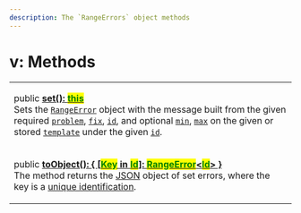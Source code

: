 ```yaml
---
description: The `RangeErrors` object methods
---
```


# v: Methods

|                                                                                                                                                                                                                                                                                                                                                                                                                                                                                                                                                                                                                                                                                                                                                                                                                                                                                                      |
| ---------------------------------------------------------------------------------------------------------------------------------------------------------------------------------------------------------------------------------------------------------------------------------------------------------------------------------------------------------------------------------------------------------------------------------------------------------------------------------------------------------------------------------------------------------------------------------------------------------------------------------------------------------------------------------------------------------------------------------------------------------------------------------------------------------------------------------------------------------------------------------------------------- |
| <p>public <a href="../../rangeerrors/methods/set.md"><strong>set(): </strong><mark style="color:green;"><strong>this</strong></mark></a><br>Sets the <a href="broken-reference"><code>RangeError</code></a> object with the message built from the given required <a href="../../rangeerrors/methods/set.md#problem-string"><code>problem</code></a>, <a href="../../rangeerrors/methods/set.md#fix-string"><code>fix</code></a>, <a href="../../rangeerrors/methods/set.md#id-errorid"><code>id</code></a>, and optional <a href="../../rangeerrors/methods/set.md#min-number"><code>min</code></a>, <a href="../../rangeerrors/methods/set.md#max-number"><code>max</code></a> on the given or stored <a href="../../rangeerrors/methods/set.md#template-errors.template"><code>template</code></a> under the given <a href="../../rangeerrors/methods/set.md#id-errorid"><code>id</code></a>.</p> |
| <p>public <a href="../../rangeerrors/methods/toobject.md"><strong>toObject(): { [</strong><mark style="color:green;"><strong>Key</strong></mark><strong> in </strong><mark style="color:green;"><strong>Id</strong></mark><strong>]: </strong><mark style="color:green;"><strong>RangeError</strong></mark><strong>&#x3C;</strong><mark style="color:green;"><strong>Id</strong></mark><strong>> }</strong></a><br>The method returns the <a href="https://developer.mozilla.org/en-US/docs/Web/JavaScript/Reference/Global_Objects/JSON">JSON</a> object of set errors, where the key is a <a href="../../getting-started/basic-concepts.md#unique-identification">unique identification</a>.</p>                                                                                                                                                                                                   |
